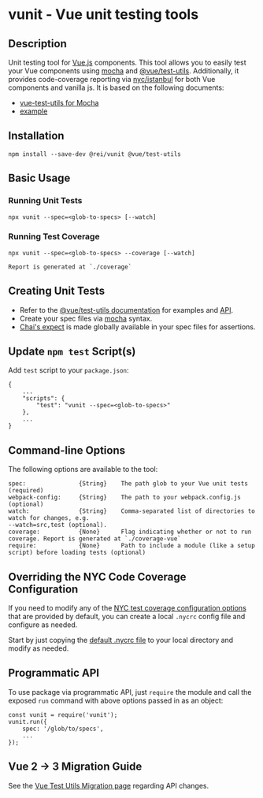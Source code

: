 # vunit - Vue unit testing tools

## Description

Unit testing tool for [Vue.js](https://vuejs.org/) components. This tool allows you to easily test your Vue components using [mocha](https://mochajs.org) and [@vue/test-utils](https://vue-test-utils.vuejs.org/). Additionally, it provides code-coverage reporting via [nyc/istanbul](https://istanbul.js.org/) for both Vue components and vanilla js. It is based on the following documents:
 * [vue-test-utils
for Mocha](https://vue-test-utils.vuejs.org/guides/testing-single-file-components-with-mocha-webpack.html)
 * [example](https://github.com/vuejs/vue-test-utils-mocha-webpack-example)

## Installation

    npm install --save-dev @rei/vunit @vue/test-utils

## Basic Usage

### Running Unit Tests

    npx vunit --spec=<glob-to-specs> [--watch]

### Running Test Coverage

    npx vunit --spec=<glob-to-specs> --coverage [--watch]

    Report is generated at `./coverage`

## Creating Unit Tests

* Refer to the [@vue/test-utils documentation](https://vue-test-utils.vuejs.org/) for examples and [API](https://vue-test-utils.vuejs.org/api/).
* Create your spec files via [mocha](https://mochajs.org) syntax.
* [Chai's expect](https://www.chaijs.com/api/bdd/) is made globally available in your spec files for assertions.

## Update `npm test` Script(s)

Add `test` script to your `package.json`:

    {
        ...
        "scripts": {
            "test": "vunit --spec=<glob-to-specs>"
        },
        ...
    }

## Command-line Options

The following options are available to the tool:

    spec:               {String}    The path glob to your Vue unit tests (required)
    webpack-config:     {String}    The path to your webpack.config.js (optional)
    watch:              {String}    Comma-separated list of directories to watch for changes, e.g.
    --watch=src,test (optional).
    coverage:           {None}      Flag indicating whether or not to run coverage. Report is generated at `./coverage-vue`
    require:            {None}      Path to include a module (like a setup script) before loading tests (optional)

## Overriding the NYC Code Coverage Configuration

If you need to modify any of the [NYC test coverage configuration options](https://github.com/istanbuljs/nyc#common-configuration-options)
that are provided by default, you can create a local `.nycrc` config file and configure as needed. 

Start by just copying the [default .nycrc file](./.nycrc) to your local directory and modify as needed.

## Programmatic API

To use package via programmatic API, just `require` the module and call the exposed `run` command
 with above options passed in as an object:

    const vunit = require('vunit');
    vunit.run({
        spec: '/glob/to/specs',
        ...
    });

## Vue 2 -> 3 Migration Guide

See the [Vue Test Utils Migration page](https://vue-test-utils.vuejs.org/v2/guide/migration.html) regarding API changes.

